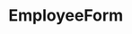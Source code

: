 # EmployeeForm
<!--
To change this license header, choose License Headers in Project Properties.
To change this template file, choose Tools | Templates
and open the template in the editor.
-->
<html lang="en">
    <head>
        <style>
            
            
            body{
                background-image: url("images/pk2.jpg");
                background-size: 100%;
                background-position: -400px 0px;
                
                
            }
            div.container{
                width:500px;
                height: 650px;
                margin: 100px auto 0px auto;
            }
            h2{
                text-align: center;
                padding: 20px;
                
            }
            div.container{
                background-color: rgba(0,0,0,0.5);
               
                box-shadow: 2px 2px 15px rgba(0,0,0,0.3);
                color: #fff;
                    
            }
            label
            {
                font-family: sans-serif;
                font-size: 18px;
                font-style:initial;
            }
            input#name{
               
                border: 1px solid #ddd;
                left: 100px;
                border-radius: 3px;
                outline: 0;
                padding: 7px;
                background-color: #fff;
                box-shadow: inset 1px 1px 5px rgba(0,0,0,0.3);
            }
            
        </style>
        <title>Bootstrap Example</title>
        <meta charset="utf-8">
        <meta name="viewport" content="width=device-width, initial-scale=1">
        <link rel="stylesheet"
              href="https://maxcdn.bootstrapcdn.com/bootstrap/3.4.1/css/bootstrap.min.css">
        <script
        src="https://ajax.googleapis.com/ajax/libs/jquery/3.5.1/jquery.min.js"></script>
        <script
        src="https://maxcdn.bootstrapcdn.com/bootstrap/3.4.1/js/bootstrap.min.js"></script>
        <link rel="stylesheet" href="style.css" type="text/css">
   
    </head>
    <body>
        
        <div class="container">
            <center><h2>Employee Details</h2></center>
            <form id="empForm" method="post">

                <div class="form-group">
                    <label for="name">Employee Name:</label><br>
                    <input type="text" class="form-control" id="name"
                           placeholder="Enter Employee Name" name="name"><br>
                </div>
                <div class="form-group">
                    <label for="email">Email:</label><br>
                    <input type="email" class="form-control" id="email"
                           placeholder="Enter Employee Email" name="email"><br>
                </div>

                <div class="form-group">
                    <label for="Mobile_No">Mobile Number:</label><br>
                    <input type="number" class="form-control" id="Mobile_No"
                           placeholder="Enter Mobile Numbebr" name="Mobile_No"><br>
                </div>
                <div class="form-group">
                    <label for="empsalary">Salary:</label><br>
                    <input type="number" class="form-control" id="empsalary"
                           placeholder="Enter Employee Salary" name="empsalary"><br>
                </div>
                <div class="form-group">
                    <label for="empcity">City:</label><br>
                    <input type="text" class="form-control" id="empcity"
                           placeholder="Enter Employee City" name="empcity"><br>
                </div>

                <input type="button" class="btn btn-primary" id="empSave" value="Save"
                       onclick="saveEmployee();" style="width: 465px; color: black ; background-color: yellow; font-size: 20px;" >
            </form>
        </div>
        <script>
            $("#name").focus();
            function validateAndGetFormData() {

                var empNameVar = $("#name").val();
                if (empNameVar === "") {
                    alert("Employee Name is Required Value");
                    $("#name").focus();
                    return "";
                }
                var empEmailVar = $("#email").val();
                if (empEmailVar === "") {
                    alert("Employee Email is Required Value");
                    $("#email").focus();
                    return "";
                }
                var mobnoVar = $("#Mobile_No").val();
                if (mobnoVar === "") {
                    alert("Mobile Number is Required Value");
                    $("#Mobile_No").focus();
                    return "";
                   
                }
                var esalary = $("#empsalary").val();
                if (esalary === "") {
                    alert("Employee Salary is Required Value");
                    $("#empsalary").focus();
                }
                var ecity = $("#empcity").val();
                if (ecity === "") {
                    alert("Employee city is required value");
                    $("#empcity").focus();
                }

                var jsonStrObj = {
                    name: empNameVar,
                    email: empEmailVar,
                    Mobile_No: mobnoVar,
                    empsalary: esalary,
                    empcity: ecity

                };
                return JSON.stringify(jsonStrObj);
            }
            // This method is used to create PUT Json request.
            function createPUTRequest(connToken, jsonObj, dbName, relName) {
                var putRequest = "{\n"
                        + "\"token\" : \""
                        + connToken
                        + "\","
                        + "\"dbName\": \""
                        + dbName
                        + "\",\n" + "\"cmd\" : \"PUT\",\n"
                        + "\"rel\" : \""
                        + relName + "\","
                        + "\"jsonStr\": \n"
                        + jsonObj
                        + "\n"
                        + "}";
                return putRequest;
            }
            function executeCommand(reqString, dbBaseUrl, apiEndPointUrl) {
                var url = dbBaseUrl + apiEndPointUrl;
                var jsonObj;
                $.post(url, reqString, function (result) {
                    jsonObj = JSON.parse(result);
                }).fail(function (result) {
                    var dataJsonObj = result.responseText;
                    jsonObj = JSON.parse(dataJsonObj);
                });
                return jsonObj;
            }
            function resetForm() {
                $("#name").val("");
                $("#email").val("");
                $("#Mobile_No").val("");
                $("#empsalary").val("");
                $("#empcity").val("");
                $("#name").focus();
            }
            function saveEmployee() {
                var jsonStr = validateAndGetFormData();
                if (jsonStr === "") {
                    return;
                }
                var putReqStr = createPUTRequest("90938847|-31948835645760697|90945751",
                        jsonStr, "Employee", "Emp-Rel");
                alert(putReqStr);
                jQuery.ajaxSetup({async: false});
                var resultObj = executeCommand(putReqStr,
                        "http://api.login2explore.com:5577", "/api/iml");
                alert(JSON.stringify(resultObj));
                jQuery.ajaxSetup({async: true});
                resetForm();
            }
            
           
        </script>
    </body>
</html>
